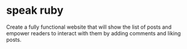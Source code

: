 # speak ruby
Create a fully functional website that will show the list of posts and empower readers to interact with them by adding comments and liking posts.
